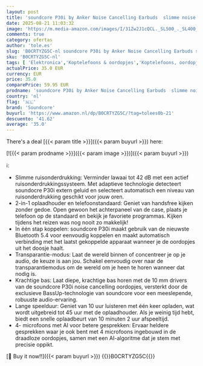 ```yaml
---
layout: post
title: 'soundcore P30i by Anker Noise Cancelling Earbuds  slimme noise cancelling  krachtige bas  45 uur speeltijd  2-in-1 houder  IP54  draadloze oordopjes  Bluetooth 5.4  app-bediening'
date: 2025-08-21 11:03:32
image: 'https://m.media-amazon.com/images/I/31Zw2J1cQCL._SL500_._SL400_.jpg'
comments: true
category: ofertas
author: 'tole.es'
slug: 'B0CRTYZG5C-nl soundcore P30i by Anker Noise Cancelling Earbuds slimme...'
sku: 'B0CRTYZG5C-nl'
tags: [ 'Elektronica','Koptelefoons & oordopjes','Koptelefoons, oordopjes & accessoires','soundcore','🇳🇱', ]
actualPrice: 35.0 EUR
currency: EUR
price: 35.0
comparePrice: 59.95 EUR
prodname: 'soundcore P30i by Anker Noise Cancelling Earbuds  slimme noise cancelling  krachtige bas  45 uur speeltijd  2-in-1 houder  IP54  draadloze oordopjes  Bluetooth 5.4  app-bediening'
country: 'nl'
flag: '🇳🇱'
brand: 'Soundcore'
buyurl: 'https://www.amazon.nl/dp/B0CRTYZG5C/?tag=tolees0b-21'
descuento: '41.62'
average: '35.0'
---
```


There's a deal [{{< param title >}}]({{< param buyurl >}})  here:

[![{{< param prodname >}}]({{< param image >}})]({{< param buyurl >}})

ℹ️:

- Slimme ruisonderdrukking: Verminder lawaai tot 42 dB met een actief ruisonderdrukkingssysteem. Met adaptieve technologie detecteert soundocre P30i extern geluid en selecteert automatisch een niveau van ruisonderdrukking geschikt voor jouw oren.
- 2-in-1 oplaadhouder en telefoonstandaard: Geniet van handsfree kijken zonder gedoe. Open gewoon het achterpaneel van de case, plaats je telefoon op de standaard en bekijk je favoriete programmas. Kijken tijdens het reizen was nog nooit zo makkelijk!
- In één stap koppelen: soundcore P30i maakt gebruik van de nieuwste Bluetooth 5.4 voor eenvoudig koppelen en maakt automatisch verbinding met het laatst gekoppelde apparaat wanneer je de oordopjes uit het doosje haalt.
- Transparantie-modus: Laat de wereld binnen of concentreer je op je audio, de keuze is aan jou. Schakel eenvoudig over naar de transparantiemodus om de wereld om je heen te horen wanneer dat nodig is.
- Krachtige bas: Laat diepe, krachtige bas horen met de 10 mm drivers van de soundcore P30i noise cancelling oordopjes, versterkt door de exclusieve BassUp-technologie van soundcore voor een meeslepende, robuuste audio-ervaring.
- Lange speelduur: Geniet van 10 uur luisteren met één keer opladen, wat wordt uitgebreid tot 45 uur met de oplaadhouder. Als je weinig tijd hebt, biedt een snelle oplaadbeurt van 10 minuten 2 uur afspeeltijd.
- 4- microfoons met AI voor betere gesprekken: Ervaar heldere gesprekken waar je ook bent met 4 microfoons ingebouwd in de draadloze oordopjes, samen met een AI-algoritme dat je stem met precisie oppikt.

[🛒 Buy it now!!]({{< param buyurl >}})
{{<world>}}B0CRTYZG5C{{</world>}}
